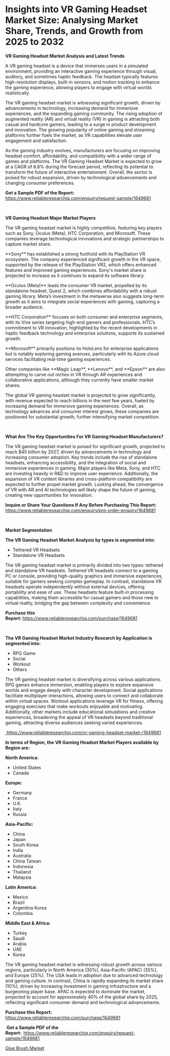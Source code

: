 <p><h1>Insights into VR Gaming Headset Market Size: Analysing Market Share, Trends, and Growth from 2025 to 2032</h1></p><p><strong>VR Gaming Headset Market Analysis and Latest Trends</strong></p>
<p><p>A VR gaming headset is a device that immerses users in a simulated environment, providing an interactive gaming experience through visual, auditory, and sometimes haptic feedback. The headset typically features high-resolution displays, built-in sensors, and motion tracking to enhance the gaming experience, allowing players to engage with virtual worlds realistically.</p><p>The VR gaming headset market is witnessing significant growth, driven by advancements in technology, increasing demand for immersive experiences, and the expanding gaming community. The rising adoption of augmented reality (AR) and virtual reality (VR) in gaming is attracting both casual and hardcore gamers, leading to a surge in product development and innovation. The growing popularity of online gaming and streaming platforms further fuels the market, as VR capabilities elevate user engagement and satisfaction.</p><p>As the gaming industry evolves, manufacturers are focusing on improving headset comfort, affordability, and compatibility with a wider range of games and platforms. The VR Gaming Headset Market is expected to grow at a CAGR of 6.8% during the forecast period, reflecting its potential to transform the future of interactive entertainment. Overall, the sector is poised for robust expansion, driven by technological advancements and changing consumer preferences.</p></p>
<p><strong>Get a Sample PDF of the Report:&nbsp;</strong> <a href="https://www.reliableresearchiq.com/enquiry/request-sample/1649681?utm_campaign=103&utm_medium=2&utm_source=Github&utm_content=ia&utm_term=07022025&utm_id=vr-gaming-headset">https://www.reliableresearchiq.com/enquiry/request-sample/1649681</a></p>
<p>&nbsp;</p>
<p><strong>VR Gaming Headset Major Market Players</strong></p>
<p><p>The VR gaming headset market is highly competitive, featuring key players such as Sony, Oculus (Meta), HTC Corporation, and Microsoft. These companies leverage technological innovations and strategic partnerships to capture market share.</p><p>**Sony** has established a strong foothold with its PlayStation VR ecosystem. The company experienced significant growth in the VR space, supported by the release of the PlayStation VR2, which offers enhanced features and improved gaming experiences. Sony's market share is projected to increase as it continues to expand its software library.</p><p>**Oculus (Meta)** leads the consumer VR market, propelled by its standalone headset, Quest 2, which combines affordability with a robust gaming library. Meta’s investment in the metaverse also suggests long-term growth as it aims to integrate social experiences with gaming, capturing a broader audience.</p><p>**HTC Corporation** focuses on both consumer and enterprise segments, with its Vive series targeting high-end gamers and professionals. HTC’s commitment to VR innovation, highlighted by the recent developments in haptic feedback technology and enterprise solutions, supports its sustained growth.</p><p>**Microsoft** primarily positions its HoloLens for enterprise applications but is notably exploring gaming avenues, particularly with its Azure cloud services facilitating real-time gaming experiences.</p><p>Other companies like **Magic Leap**, **Lenovo**, and **Epson** are also attempting to carve out niches in VR through AR experiences and collaborative applications, although they currently have smaller market shares.</p><p>The global VR gaming headset market is projected to grow significantly, with revenue expected to reach billions in the next few years, fueled by increasing demand for immersive gaming experiences. Overall, as technology advances and consumer interest grows, these companies are positioned for substantial growth, further intensifying market competition.</p></p>
<p>&nbsp;</p>
<p><strong>What Are The Key Opportunities For VR Gaming Headset Manufacturers?</strong></p>
<p><p>The VR gaming headset market is poised for significant growth, projected to reach $45 billion by 2027, driven by advancements in technology and increasing consumer adoption. Key trends include the rise of standalone headsets, enhancing accessibility, and the integration of social and immersive experiences in gaming. Major players like Meta, Sony, and HTC are investing heavily in R&D to improve user experience. Additionally, the expansion of VR content libraries and cross-platform compatibility are expected to further propel market growth. Looking ahead, the convergence of VR with AR and AI technologies will likely shape the future of gaming, creating new opportunities for innovation.</p></p>
<p><strong>Inquire or Share Your Questions If Any Before Purchasing This Report:</strong> <a href="https://www.reliableresearchiq.com/enquiry/pre-order-enquiry/1649681?utm_campaign=103&utm_medium=2&utm_source=Github&utm_content=ia&utm_term=07022025&utm_id=vr-gaming-headset">https://www.reliableresearchiq.com/enquiry/pre-order-enquiry/1649681</a></p>
<p>&nbsp;</p>
<p><strong>Market Segmentation</strong></p>
<p><strong>The VR Gaming Headset Market Analysis by types is segmented into:</strong></p>
<p><ul><li>Tethered VR Headsets</li><li>Standalone VR Headsets</li></ul></p>
<p><p>The VR gaming headset market is primarily divided into two types: tethered and standalone VR headsets. Tethered VR headsets connect to a gaming PC or console, providing high-quality graphics and immersive experiences, suitable for gamers seeking complex gameplay. In contrast, standalone VR headsets operate independently without external devices, offering portability and ease of use. These headsets feature built-in processing capabilities, making them accessible for casual gamers and those new to virtual reality, bridging the gap between complexity and convenience.</p></p>
<p><strong>Purchase this Report:&nbsp;</strong><a href="https://www.reliableresearchiq.com/purchase/1649681?utm_campaign=103&utm_medium=2&utm_source=Github&utm_content=ia&utm_term=07022025&utm_id=vr-gaming-headset">https://www.reliableresearchiq.com/purchase/1649681</a></p>
<p>&nbsp;</p>
<p><strong>The VR Gaming Headset Market Industry Research by Application is segmented into:</strong></p>
<p><ul><li>RPG Game</li><li>Social</li><li>Workout</li><li>Others</li></ul></p>
<p><p>The VR gaming headset market is diversifying across various applications. RPG games enhance immersion, enabling players to explore expansive worlds and engage deeply with character development. Social applications facilitate multiplayer interactions, allowing users to connect and collaborate within virtual spaces. Workout applications leverage VR for fitness, offering engaging exercises that make workouts enjoyable and motivating. Additionally, other markets include educational simulations and creative experiences, broadening the appeal of VR headsets beyond traditional gaming, attracting diverse audiences seeking varied experiences.</p></p>
<p><a href="https://www.reliableresearchiq.com/vr-gaming-headset-market-r1649681?utm_campaign=103&utm_medium=2&utm_source=Github&utm_content=ia&utm_term=07022025&utm_id=vr-gaming-headset">&nbsp;https://www.reliableresearchiq.com/vr-gaming-headset-market-r1649681</a></p>
<p><strong>In terms of Region, the VR Gaming Headset Market Players available by Region are:</strong></p>
<p>
    <p> <strong> North America: </strong>
        <ul>
            <li>United States</li>
            <li>Canada</li>
        </ul>
        </p> 
    <p> <strong> Europe: </strong>
        <ul>
            <li>Germany</li>
            <li>France</li>
            <li>U.K.</li>
            <li>Italy</li>
            <li>Russia</li>
        </ul>
        </p> 
    <p> <strong> Asia-Pacific: </strong>
        <ul>
            <li>China</li>
            <li>Japan</li>
            <li>South Korea</li>
            <li>India</li>
            <li>Australia</li>
            <li>China Taiwan</li>
            <li>Indonesia</li>
            <li>Thailand</li>
            <li>Malaysia</li>
        </ul>
        </p> 
    <p> <strong> Latin America: </strong>
        <ul>
            <li>Mexico</li>
            <li>Brazil</li>
            <li>Argentina Korea</li>
            <li>Colombia</li>
        </ul>
        </p> 
    <p> <strong> Middle East & Africa: </strong>
        <ul>
            <li>Turkey</li>
            <li>Saudi</li>
            <li>Arabia</li>
            <li>UAE</li>
            <li>Korea</li>
        </ul>
    </p>
    </p>
<p><p>The VR gaming headset market is witnessing robust growth across various regions, particularly in North America (30%), Asia-Pacific (APAC) (35%), and Europe (25%). The USA leads in adoption due to advanced technology and gaming culture. In contrast, China is rapidly expanding its market share (10%), driven by increasing investment in gaming infrastructure and a burgeoning player base. APAC is expected to dominate the market, projected to account for approximately 40% of the global share by 2025, reflecting significant consumer demand and technological advancements.</p></p>
<p><strong>Purchase this Report: </strong><a href="https://www.reliableresearchiq.com/purchase/1649681?utm_campaign=103&utm_medium=2&utm_source=Github&utm_content=ia&utm_term=07022025&utm_id=vr-gaming-headset">https://www.reliableresearchiq.com/purchase/1649681</a></p>
<p>&nbsp;<strong>Get a Sample PDF of the Report:&nbsp;&nbsp;</strong><a href="https://www.reliableresearchiq.com/enquiry/request-sample/1649681?utm_campaign=103&utm_medium=2&utm_source=Github&utm_content=ia&utm_term=07022025&utm_id=vr-gaming-headset">https://www.reliableresearchiq.com/enquiry/request-sample/1649681</a></p>
<p><strong></strong></p>
<p><p><a href="https://github.com/jandedaboy1/Market-Research-Report-List-1/blob/main/glue-brush-market.md?utm_campaign=103&utm_medium=2&utm_source=Github&utm_content=ia&utm_term=07022025&utm_id=vr-gaming-headset">Glue Brush Market</a></p></p>